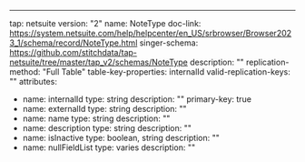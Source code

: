 ---
tap: netsuite
version: "2"
name: NoteType
doc-link: https://system.netsuite.com/help/helpcenter/en_US/srbrowser/Browser2023_1/schema/record/NoteType.html
singer-schema: https://github.com/stitchdata/tap-netsuite/tree/master/tap_v2/schemas/NoteType
description: ""
replication-method: "Full Table"
table-key-properties: internalId
valid-replication-keys: ""
attributes:
- name: internalId
  type: string
  description: ""
  primary-key: true
- name: externalId
  type: string
  description: ""
- name: name
  type: string
  description: ""
- name: description
  type: string
  description: ""
- name: isInactive
  type: boolean, string
  description: ""
- name: nullFieldList
  type: varies
  description: ""
